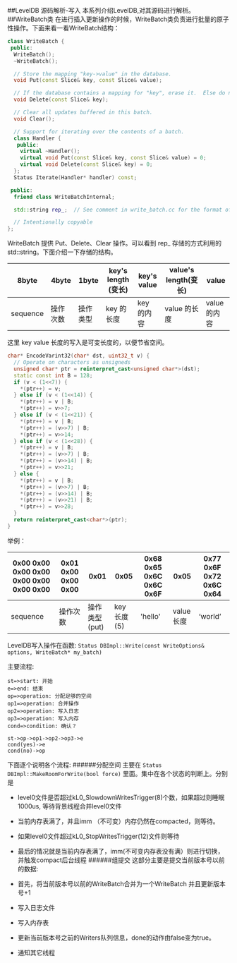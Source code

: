##LevelDB 源码解析-写入
本系列介绍LevelDB,对其源码进行解析。
##WriteBatch类
在进行插入更新操作的时候，WriteBatch类负责进行批量的原子性操作。下面来看一看WriteBatch结构：
```c++
class WriteBatch {
 public:
  WriteBatch();
  ~WriteBatch();

  // Store the mapping "key->value" in the database.
  void Put(const Slice& key, const Slice& value);

  // If the database contains a mapping for "key", erase it.  Else do nothing.
  void Delete(const Slice& key);

  // Clear all updates buffered in this batch.
  void Clear();

  // Support for iterating over the contents of a batch.
  class Handler {
   public:
    virtual ~Handler();
    virtual void Put(const Slice& key, const Slice& value) = 0;
    virtual void Delete(const Slice& key) = 0;
  };
  Status Iterate(Handler* handler) const;

 public:
  friend class WriteBatchInternal;

  std::string rep_;  // See comment in write_batch.cc for the format of rep_

  // Intentionally copyable
};

```
WriteBatch 提供 Put、Delete、Clear 操作。可以看到 rep_ 存储的方式利用的 std::string。下面介绍一下存储的结构。

8byte | 4byte | 1byte | key's length (变长)| key's value | value's length(变长)| value |
----------- | --------- | -------| ------ | --------| ------- | -------
|sequence | 操作次数 | 操作类型 | key 的长度 | key 的内容 | value 的长度 | value 的内容

这里 key value 长度的写入是可变长度的，以便节省空间。

```c++
char* EncodeVarint32(char* dst, uint32_t v) {
  // Operate on characters as unsigneds
  unsigned char* ptr = reinterpret_cast<unsigned char*>(dst);
  static const int B = 128;
  if (v < (1<<7)) {
    *(ptr++) = v;
  } else if (v < (1<<14)) {
    *(ptr++) = v | B;
    *(ptr++) = v>>7;
  } else if (v < (1<<21)) {
    *(ptr++) = v | B;
    *(ptr++) = (v>>7) | B;
    *(ptr++) = v>>14;
  } else if (v < (1<<28)) {
    *(ptr++) = v | B;
    *(ptr++) = (v>>7) | B;
    *(ptr++) = (v>>14) | B;
    *(ptr++) = v>>21;
  } else {
    *(ptr++) = v | B;
    *(ptr++) = (v>>7) | B;
    *(ptr++) = (v>>14) | B;
    *(ptr++) = (v>>21) | B;
    *(ptr++) = v>>28;
  }
  return reinterpret_cast<char*>(ptr);
}

```
举例：

0x00 0x00 0x00 0x00 0x00 0x00 0x00 0x00 | 0x01 0x00 0x00 0x00 |  0x01 | 0x05 | 0x68 0x65 0x6C 0x6C 0x6F | 0x05 |  0x77 0x6F 0x72 0x6C 0x64
------- | ------- | ----- | ---- | ---- | ---- | ------
sequence | 操作次数 | 操作类型(put) | key 长度(5) | 'hello' | value 长度 | ‘world’

LevelDB写入操作在函数:
`Status DBImpl::Write(const WriteOptions& options, WriteBatch* my_batch)
`

主要流程:
```flow
st=>start: 开始
e=>end: 结束
op=>operation: 分配足够的空间
op1=>operation: 合并操作
op2=>operation: 写入日志
op3=>operation: 写入内存
cond=>condition: 确认？

st->op->op1->op2->op3->e
cond(yes)->e
cond(no)->op
```

下面逐个说明各个流程:
######分配空间
主要在 `Status DBImpl::MakeRoomForWrite(bool force)` 里面。集中在各个状态的判断上。分别是 

* level0文件是否超过kL0_SlowdownWritesTrigger(8)个数，如果超过则睡眠1000us, 等待背景线程合并level0文件

* 当前内存表满了，并且imm （不可变）内存仍然在compacted，则等待。

* 如果level0文件超过kL0_StopWritesTrigger(12)文件则等待

* 最后的情况就是当前内存表满了，imm(不可变内存表没有满）则进行切换，并触发compact后台线程
######组提交
这部分主要是提交当前版本号以前的数据:

* 首先，将当前版本号以前的WriteBatch合并为一个WriteBatch 并且更新版本号+1

* 写入日志文件

* 写入内存表

* 更新当前版本号之前的Writers队列信息，done的动作由false变为true。

* 通知其它线程









